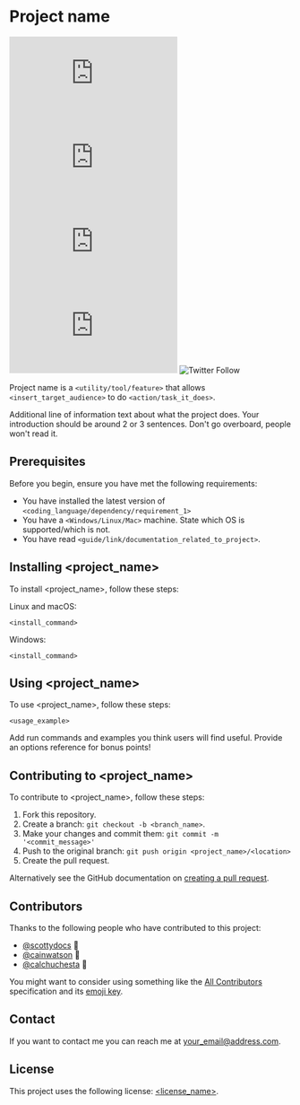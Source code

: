 # Project name

<!--- These are examples. See https://shields.io for others or to customize this set of shields. You might want to include dependencies, project status and licence info here --->
![GitHub repo size](https://img.shields.io/github/repo-size/scottydocs/README-template.md)
![GitHub contributors](https://img.shields.io/github/contributors/scottydocs/README-template.md)
![GitHub stars](https://img.shields.io/github/stars/scottydocs/README-template.md?style=social)
![GitHub forks](https://img.shields.io/github/forks/scottydocs/README-template.md?style=social)
![Twitter Follow](https://img.shields.io/twitter/follow/scottydocs?style=social)

Project name is a `<utility/tool/feature>` that allows `<insert_target_audience>` to do `<action/task_it_does>`.

Additional line of information text about what the project does. Your introduction should be around 2 or 3 sentences. Don't go overboard, people won't read it.

## Prerequisites

Before you begin, ensure you have met the following requirements:
<!--- These are just example requirements. Add, duplicate or remove as required --->
* You have installed the latest version of `<coding_language/dependency/requirement_1>`
* You have a `<Windows/Linux/Mac>` machine. State which OS is supported/which is not.
* You have read `<guide/link/documentation_related_to_project>`.

## Installing <project_name>

To install <project_name>, follow these steps:

Linux and macOS:
```
<install_command>
```

Windows:
```
<install_command>
```
## Using <project_name>

To use <project_name>, follow these steps:

```
<usage_example>
```

Add run commands and examples you think users will find useful. Provide an options reference for bonus points!

## Contributing to <project_name>
<!--- If your README is long or you have some specific process or steps you want contributors to follow, consider creating a separate CONTRIBUTING.md file--->
To contribute to <project_name>, follow these steps:

1. Fork this repository.
2. Create a branch: `git checkout -b <branch_name>`.
3. Make your changes and commit them: `git commit -m '<commit_message>'`
4. Push to the original branch: `git push origin <project_name>/<location>`
5. Create the pull request.

Alternatively see the GitHub documentation on [creating a pull request](https://help.github.com/en/github/collaborating-with-issues-and-pull-requests/creating-a-pull-request).

## Contributors

Thanks to the following people who have contributed to this project:

* [@scottydocs](https://github.com/scottydocs) 📖
* [@cainwatson](https://github.com/cainwatson) 🐛
* [@calchuchesta](https://github.com/calchuchesta) 🐛

You might want to consider using something like the [All Contributors](https://github.com/all-contributors/all-contributors) specification and its [emoji key](https://allcontributors.org/docs/en/emoji-key).

## Contact

If you want to contact me you can reach me at <your_email@address.com>.

## License
<!--- If you're not sure which open license to use see https://choosealicense.com/--->

This project uses the following license: [<license_name>](<link>).
